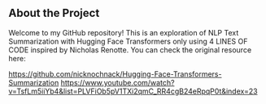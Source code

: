 ## About the Project
Welcome to my GitHub repository! This is an exploration of NLP Text Summarization with Hugging Face Transformers only using 4 LINES OF CODE inspired by Nicholas Renotte. You can check the original resource here:

https://github.com/nicknochnack/Hugging-Face-Transformers-Summarization
https://www.youtube.com/watch?v=TsfLm5iiYb4&list=PLVFiOb5pV1TXi2qmC_RR4cgB24eRpqP0t&index=23
